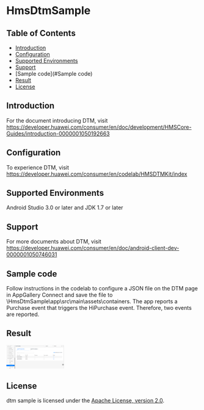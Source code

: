 # HmsDtmSample


## Table of Contents

 * [Introduction](#introduction)
 * [Configuration ](#configuration )
 * [Supported Environments](#supported-environments)
 * [Support](#support)
 * [Sample code](#Sample code)
 * [Result](#Result)
 * [License](#license)


## Introduction
For the document introducing DTM, visit https://developer.huawei.com/consumer/en/doc/development/HMSCore-Guides/introduction-0000001050192663


## Configuration
To experience DTM, visit https://developer.huawei.com/consumer/en/codelab/HMSDTMKit/index

## Supported Environments
Android Studio 3.0 or later and JDK 1.7 or later

## Support
For more documents about DTM, visit https://developer.huawei.com/consumer/en/doc/android-client-dev-0000001050746031

## Sample code
Follow instructions in the codelab to configure a JSON file on the DTM page in AppGallery Connect and save the file to \HmsDtmSample\app\src\main\assets\containers\.
The app reports a Purchase event that triggers the HiPurchase event. Therefore, two events are reported.

## Result
   <img src="result_1.png" width = 30% height = 30%>

## License
dtm sample is licensed under the [Apache License, version 2.0](http://www.apache.org/licenses/LICENSE-2.0).
